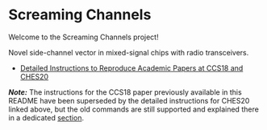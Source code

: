 # Screaming Channels

Welcome to the Screaming Channels project!

Novel side-channel vector in mixed-signal chips with radio transceivers.

* [Detailed Instructions to Reproduce Academic Papers at CCS18 and CHES20](https://eurecom-s3.github.io/screaming_channels/)
<!--* [Webpage](http://s3.eurecom.fr/tools/screaming_channels/)-->

***Note:*** The instructions for the CCS18 paper previously available in this README have been superseded by the detailed instructions for CHES20 linked above, but the old commands are still supported and explained there in a dedicated [section](https://eurecom-s3.github.io/screaming_channels/#CCS18).

